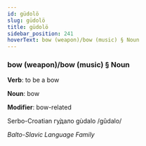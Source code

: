 ```yaml
---
id: güdolö
slug: güdolö
title: güdolö
sidebar_position: 241
hoverText: bow (weapon)/bow (music) § Noun
---
```


### bow (weapon)/bow (music) § Noun

**Verb**: to be a bow

**Noun**: bow

**Modifier**: bow-related

Serbo-Croatian гу̀дало gùdalo /ɡǔdalo/

*Balto-Slavic Language Family*